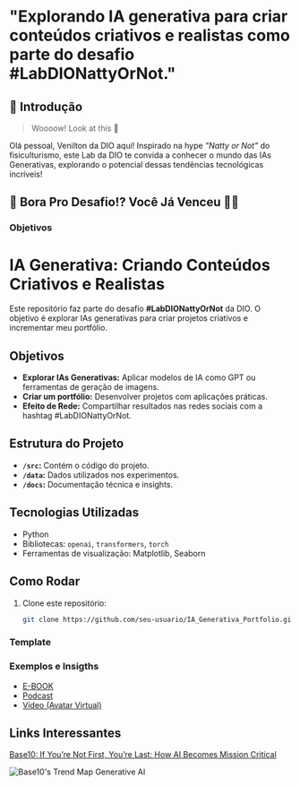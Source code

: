 #  "Explorando IA generativa para criar conteúdos criativos e realistas como parte do desafio #LabDIONattyOrNot."

## 🚀 Introdução

> Woooow! Look at this 👀

Olá pessoal, Venilton da DIO aqui! Inspirado na hype _"Natty or Not"_ do fisiculturismo, este Lab da DIO te convida a conhecer o mundo das IAs Generativas, explorando o potencial dessas tendências tecnológicas incríveis!

## 🎯 Bora Pro Desafio!? Você Já Venceu 💪🤓

### Objetivos
# IA Generativa: Criando Conteúdos Criativos e Realistas

Este repositório faz parte do desafio **#LabDIONattyOrNot** da DIO. O objetivo é explorar IAs generativas para criar projetos criativos e incrementar meu portfólio.

## Objetivos
- **Explorar IAs Generativas:** Aplicar modelos de IA como GPT ou ferramentas de geração de imagens.
- **Criar um portfólio:** Desenvolver projetos com aplicações práticas.
- **Efeito de Rede:** Compartilhar resultados nas redes sociais com a hashtag #LabDIONattyOrNot.

## Estrutura do Projeto
- **`/src`:** Contém o código do projeto.
- **`/data`:** Dados utilizados nos experimentos.
- **`/docs`:** Documentação técnica e insights.
  
## Tecnologias Utilizadas
- Python
- Bibliotecas: `openai`, `transformers`, `torch`
- Ferramentas de visualização: Matplotlib, Seaborn

## Como Rodar
1. Clone este repositório:
   ```bash
   git clone https://github.com/seu-usuario/IA_Generativa_Portfolio.git

### Template



### Exemplos e Insigths

- [E-BOOK](/exemplos/E-BOOK.md)
- [Podcast](/exemplos/PODCAST.md)
- [Vídeo (Avatar Virtual)](/exemplos/VIDEO.md)

## Links Interessantes

[Base10: If You’re Not First, You’re Last: How AI Becomes Mission Critical](https://base10.vc/post/generative-ai-mission-critical/)

![Base10's Trend Map Generative AI](https://github.com/digitalinnovationone/lab-natty-or-not/assets/730492/f4df26e8-f8f7-4419-8252-c69d73ea930c)
